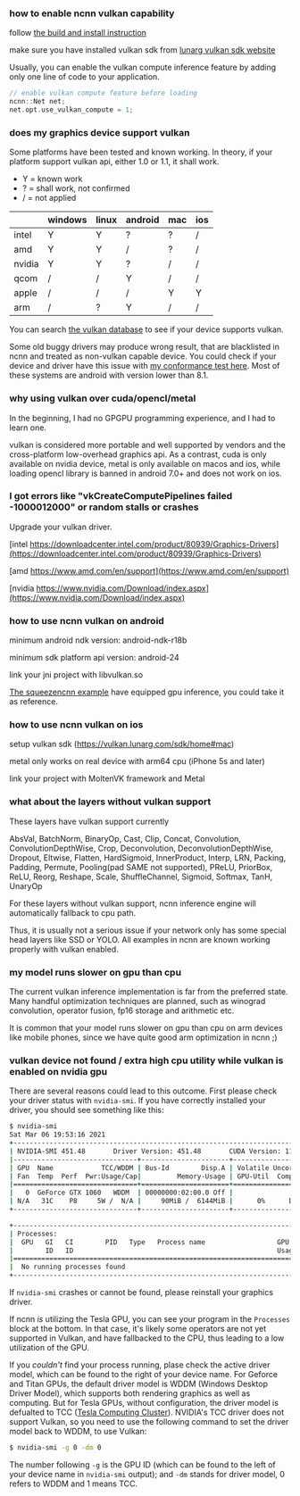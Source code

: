 ### how to enable ncnn vulkan capability

follow [the build and install instruction](https://github.com/Tencent/ncnn/blob/master/docs/how-to-build/how-to-build.md)

make sure you have installed vulkan sdk from [lunarg vulkan sdk website](https://vulkan.lunarg.com/sdk/home)

Usually, you can enable the vulkan compute inference feature by adding only one line of code to your application.

```cpp
// enable vulkan compute feature before loading
ncnn::Net net;
net.opt.use_vulkan_compute = 1;
```

### does my graphics device support vulkan

Some platforms have been tested and known working. In theory, if your platform support vulkan api, either 1.0 or 1.1, it shall work.

* Y = known work
* ? = shall work, not confirmed
* / = not applied

|    |windows|linux|android|mac|ios|
|---|---|---|---|---|---|
|intel|Y|Y|?|?|/|
|amd|Y|Y|/|?|/|
|nvidia|Y|Y|?|/|/|
|qcom|/|/|Y|/|/|
|apple|/|/|/|Y|Y|
|arm|/|?|Y|/|/|

You can search [the vulkan database](https://vulkan.gpuinfo.org) to see if your device supports vulkan.

Some old buggy drivers may produce wrong result, that are blacklisted in ncnn and treated as non-vulkan capable device.
You could check if your device and driver have this issue with  [my conformance test here](vulkan-conformance-test).
Most of these systems are android with version lower than 8.1.

### why using vulkan over cuda/opencl/metal

In the beginning, I had no GPGPU programming experience, and I had to learn one.

vulkan is considered more portable and well supported by vendors and the cross-platform low-overhead graphics api. As a contrast, cuda is only available on nvidia device, metal is only available on macos and ios, while loading opencl library is banned in android 7.0+ and does not work on ios.

### I got errors like "vkCreateComputePipelines failed -1000012000" or random stalls or crashes

Upgrade your vulkan driver.

[intel https://downloadcenter.intel.com/product/80939/Graphics-Drivers](https://downloadcenter.intel.com/product/80939/Graphics-Drivers)

[amd https://www.amd.com/en/support](https://www.amd.com/en/support)

[nvidia https://www.nvidia.com/Download/index.aspx](https://www.nvidia.com/Download/index.aspx)

### how to use ncnn vulkan on android

minimum android ndk version: android-ndk-r18b

minimum sdk platform api version: android-24

link your jni project with libvulkan.so

[The squeezencnn example](https://github.com/Tencent/ncnn/tree/master/examples/squeezencnn) have equipped gpu inference, you could take it as reference.

### how to use ncnn vulkan on ios

setup vulkan sdk (https://vulkan.lunarg.com/sdk/home#mac)

metal only works on real device with arm64 cpu (iPhone 5s and later)

link your project with MoltenVK framework and Metal

### what about the layers without vulkan support

These layers have vulkan support currently

AbsVal, BatchNorm, BinaryOp, Cast, Clip, Concat, Convolution, ConvolutionDepthWise, Crop, Deconvolution, DeconvolutionDepthWise, Dropout, Eltwise, Flatten, HardSigmoid, InnerProduct, Interp, LRN, Packing, Padding, Permute, Pooling(pad SAME not supported), PReLU, PriorBox, ReLU, Reorg, Reshape, Scale, ShuffleChannel, Sigmoid, Softmax, TanH, UnaryOp

For these layers without vulkan support, ncnn inference engine will automatically fallback to cpu path.

Thus, it is usually not a serious issue if your network only has some special head layers like SSD or YOLO. All examples in ncnn are known working properly with vulkan enabled.

### my model runs slower on gpu than cpu

The current vulkan inference implementation is far from the preferred state. Many handful optimization techniques are planned, such as winograd convolution, operator fusion, fp16 storage and arithmetic etc.

It is common that your model runs slower on gpu than cpu on arm devices like mobile phones, since we have quite good arm optimization in ncnn ;)

### vulkan device not found / extra high cpu utility while vulkan is enabled on nvidia gpu

There are several reasons could lead to this outcome. First please check your driver status with `nvidia-smi`. If you have correctly installed your driver, you should see something like this:

```bash
$ nvidia-smi
Sat Mar 06 19:53:16 2021
+-----------------------------------------------------------------------------+
| NVIDIA-SMI 451.48       Driver Version: 451.48       CUDA Version: 11.0     |
|-------------------------------+----------------------+----------------------+
| GPU  Name            TCC/WDDM | Bus-Id        Disp.A | Volatile Uncorr. ECC |
| Fan  Temp  Perf  Pwr:Usage/Cap|         Memory-Usage | GPU-Util  Compute M. |
|===============================+======================+======================|
|   0  GeForce GTX 1060   WDDM  | 00000000:02:00.0 Off |                  N/A |
| N/A   31C    P8     5W /  N/A |     90MiB /  6144MiB |      0%      Default |
+-------------------------------+----------------------+----------------------+

+-----------------------------------------------------------------------------+
| Processes:                                                                  |
|  GPU   GI   CI        PID   Type   Process name                  GPU Memory |
|        ID   ID                                                   Usage      |
|=============================================================================|
|  No running processes found                                                 |
+-----------------------------------------------------------------------------+
```

If `nvidia-smi` crashes or cannot be found, please reinstall your graphics driver.

If ncnn *is* utilizing the Tesla GPU, you can see your program in the `Processes` block at the bottom. In that case, it's likely some operators are not yet supported in Vulkan, and have fallbacked to the CPU, thus leading to a low utilization of the GPU.

If you *couldn't* find your process running, plase check the active driver model, which can be found to the right of your device name. For Geforce and Titan GPUs, the default driver model is WDDM (Windows Desktop Driver Model), which supports both rendering graphics as well as computing. But for Tesla GPUs, without configuration, the driver model is defualted to TCC ([Tesla Computing Cluster](https://docs.nvidia.com/gameworks/content/developertools/desktop/tesla_compute_cluster.htm)). NVIDIA's TCC driver does not support Vulkan, so you need to use the following command to set the driver model back to WDDM, to use Vulkan:

```bash
$ nvidia-smi -g 0 -dm 0
```

The number following `-g` is the GPU ID (which can be found to the left of your device name in `nvidia-smi` output); and `-dm` stands for driver model, 0 refers to WDDM and 1 means TCC.
